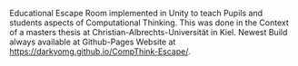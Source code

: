 Educational Escape Room implemented in Unity to teach Pupils and students aspects of Computational Thinking. 
This was done in the Context of a masters thesis at Christian-Albrechts-Universität in Kiel.
Newest Build always available at Github-Pages Website at https://darkyomg.github.io/CompThink-Escape/.
